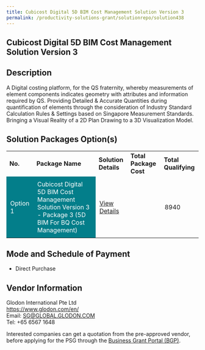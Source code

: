 ```yaml
---
title: Cubicost Digital 5D BIM Cost Management Solution Version 3
permalink: /productivity-solutions-grant/solutionrepo/solution438
---
```


## Cubicost Digital 5D BIM Cost Management Solution Version 3

## Description

A Digital costing platform, for the QS fraternity, whereby measurements of element components indicates geometry with attributes and information required by QS. Providing Detailed & Accurate Quantities during quantification of elements through the consideration of Industry Standard Calculation Rules & Settings based on Singapore Measurement Standards. Bringing a Visual Reality of a 2D Plan Drawing to a 3D Visualization Model.

## Solution Packages Option(s)

<table>
<tr>
<td><b>No.</b></td>
<td><b>Package Name</b></td>
<td><b>Solution Details</b></td>
<td><b>Total Package Cost</b></td>
<td><b>Total Qualifying</b></td>
</tr>
<tr>
<td style='padding: 10px; background-color: #037E8A; color: #FFFFFF;'>Option 1</td>
<td style='padding: 10px; background-color: #037E8A; color: #FFFFFF;'>Cubicost Digital 5D BIM Cost Management Solution Version 3 - Package 3 (5D BIM For BQ Cost Management)</td>
<td style='padding: 10px;'><a href='https://www.gobusiness.gov.sg/images/psg/Glodon_International_20200151_Annex_3_20200625152127_Part_3.pdf' target='_blank'>View Details</a></td>
<td style='padding: 10px;'></td>
<td style='padding: 10px;'>8940</td>
</tr>
</table>

## Mode and Schedule of Payment

 - Direct Purchase

## Vendor Information

 Glodon International Pte Ltd<br>https://www.glodon.com/en/<br>Email: SG@GLOBAL.GLODON.COM<br>Tel: +65 6567 1648

Interested companies can get a quotation from the pre-approved vendor, before applying for the PSG through the <a href='https://www.businessgrants.gov.sg/' target='_blank' rel='noopener'>Business Grant Portal (BGP)</a>.

<script src="/jquery/resize-tables.js"></script>
